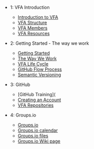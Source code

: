- 1: VFA Introduction
  - [Introduction to VFA](Introduction.md)
  - [VFA Structure](vfa_Structure.md)
  - [VFA Members](vfa_members.md)
  - [VFA Resources](vfa_resources.md)

- 2: Getting Started - The way we work
  - [Getting Started](getting_started.md)
  - [The Way We Work](the_way_we_work.md)
  - [VFA Life Cycle](vfa_process.md)
  - [GitHub Flow Process](github_flow_process.md)
  - [Semantic Versioning](semantic_versioning.md)

- 3: GitHub
  - [GitHub Training](
  - [Creating an Account](creating_an_account.md)
  - [VFA Repositories](vfa_repositories.md)
  
- 4: Groups.io
  - [Groups.io](groups.io.md)
  - [Groups.io calendar](groups_io_calendar.md)
  - [Groups.io files](groups_io_working_with_files.md)
  - [Groups.io Wiki page](groups_io_wiki.md)


  
